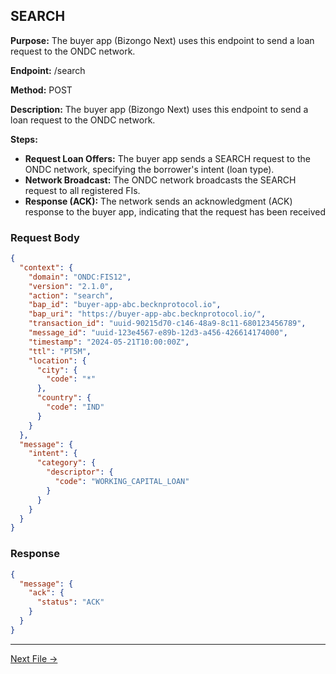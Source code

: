 ## SEARCH


**Purpose:** The buyer app (Bizongo Next) uses this endpoint to send a loan request to the ONDC network.

**Endpoint:** /search

**Method:** POST

**Description:** The buyer app (Bizongo Next) uses this endpoint to send a loan request to the ONDC network.

**Steps:**
  - **Request Loan Offers:** The buyer app sends a SEARCH request to the ONDC network, specifying the borrower's intent (loan type).
  - **Network Broadcast:** The ONDC network broadcasts the SEARCH request to all registered FIs.
  - **Response (ACK):** The network sends an acknowledgment (ACK) response to the buyer app, indicating that the request has been received


### Request Body

``` json
{
  "context": {
    "domain": "ONDC:FIS12",
    "version": "2.1.0",
    "action": "search",
    "bap_id": "buyer-app-abc.becknprotocol.io",
    "bap_uri": "https://buyer-app-abc.becknprotocol.io/",
    "transaction_id": "uuid-90215d70-c146-48a9-8c11-680123456789",
    "message_id": "uuid-123e4567-e89b-12d3-a456-426614174000",
    "timestamp": "2024-05-21T10:00:00Z",
    "ttl": "PT5M",
    "location": {
      "city": {
        "code": "*"
      },
      "country": {
        "code": "IND"
      }
    }
  },
  "message": {
    "intent": {
      "category": {
        "descriptor": {
          "code": "WORKING_CAPITAL_LOAN"
        }
      }
    }
  }
}
```

### Response

```json
{
  "message": {
    "ack": {
      "status": "ACK"
    }
  }
}
```


---

<p align="center">

[Next File →](on_search_1.md)

</p>
